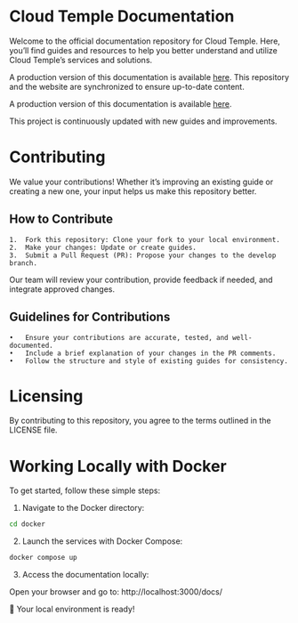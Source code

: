 # Cloud Temple Documentation

Welcome to the official documentation repository for Cloud Temple. 
Here, you’ll find guides and resources to help you better understand and utilize Cloud Temple’s services and solutions.

A production version of this documentation is available [here](https://docs.cloud-temple.com). This repository and the website are synchronized to ensure up-to-date content.

A production version of this documentation is available [here](https://cloud-temple.github.io/docs/docs/home).

This project is continuously updated with new guides and improvements.

# Contributing
We value your contributions! Whether it’s improving an existing guide or creating a new one, your input helps us make this repository better.

## How to Contribute

	1.	Fork this repository: Clone your fork to your local environment.
	2.	Make your changes: Update or create guides.
	3.	Submit a Pull Request (PR): Propose your changes to the develop branch.

Our team will review your contribution, provide feedback if needed, and integrate approved changes.

## Guidelines for Contributions

	•	Ensure your contributions are accurate, tested, and well-documented.
	•	Include a brief explanation of your changes in the PR comments.
	•	Follow the structure and style of existing guides for consistency.

# Licensing

By contributing to this repository, you agree to the terms outlined in the LICENSE file.

# Working Locally with Docker

To get started, follow these simple steps:

1. Navigate to the Docker directory:
```bash
cd docker
```

2. Launch the services with Docker Compose:
```bash
docker compose up
```

3. Access the documentation locally:

Open your browser and go to: http://localhost:3000/docs/


🎉 Your local environment is ready!